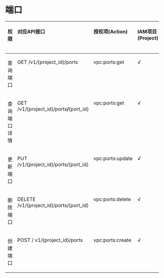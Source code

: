 # 端口<a name="vpc_permission_0004"></a>

<a name="table165141341536"></a>
<table><thead align="left"><tr id="row1060515405312"><th class="cellrowborder" valign="top" width="11.65%" id="mcps1.1.6.1.1"><p id="p3808155143811"><a name="p3808155143811"></a><a name="p3808155143811"></a>权限</p>
</th>
<th class="cellrowborder" valign="top" width="31.53%" id="mcps1.1.6.1.2"><p id="p158081855113816"><a name="p158081855113816"></a><a name="p158081855113816"></a>对应API接口</p>
</th>
<th class="cellrowborder" valign="top" width="17.4%" id="mcps1.1.6.1.3"><p id="p580815563812"><a name="p580815563812"></a><a name="p580815563812"></a>授权项(Action)</p>
</th>
<th class="cellrowborder" valign="top" width="21.39%" id="mcps1.1.6.1.4"><p id="p5985736163016"><a name="p5985736163016"></a><a name="p5985736163016"></a>IAM项目(Project)</p>
</th>
<th class="cellrowborder" valign="top" width="18.029999999999998%" id="mcps1.1.6.1.5"><p id="p8985133619300"><a name="p8985133619300"></a><a name="p8985133619300"></a>企业项目(Enterprise Project)</p>
</th>
</tr>
</thead>
<tbody><tr id="row1260584195313"><td class="cellrowborder" valign="top" width="11.65%" headers="mcps1.1.6.1.1 "><p id="p15605144135314"><a name="p15605144135314"></a><a name="p15605144135314"></a>查询端口</p>
</td>
<td class="cellrowborder" valign="top" width="31.53%" headers="mcps1.1.6.1.2 "><p id="p176058485311"><a name="p176058485311"></a><a name="p176058485311"></a>GET /v1/{project_id}/ports</p>
</td>
<td class="cellrowborder" valign="top" width="17.4%" headers="mcps1.1.6.1.3 "><p id="p206058414532"><a name="p206058414532"></a><a name="p206058414532"></a>vpc:ports:get</p>
</td>
<td class="cellrowborder" valign="top" width="21.39%" headers="mcps1.1.6.1.4 "><p id="p15756115919276"><a name="p15756115919276"></a><a name="p15756115919276"></a>√</p>
</td>
<td class="cellrowborder" valign="top" width="18.029999999999998%" headers="mcps1.1.6.1.5 "><p id="p193691154133112"><a name="p193691154133112"></a><a name="p193691154133112"></a>√</p>
</td>
</tr>
<tr id="row260518425310"><td class="cellrowborder" valign="top" width="11.65%" headers="mcps1.1.6.1.1 "><p id="p1060513425310"><a name="p1060513425310"></a><a name="p1060513425310"></a>查询端口详情</p>
</td>
<td class="cellrowborder" valign="top" width="31.53%" headers="mcps1.1.6.1.2 "><p id="p76051344536"><a name="p76051344536"></a><a name="p76051344536"></a>GET /v1/{project_id}/ports<strong id="b72361288312"><a name="b72361288312"></a><a name="b72361288312"></a>/</strong>{port_id}</p>
</td>
<td class="cellrowborder" valign="top" width="17.4%" headers="mcps1.1.6.1.3 "><p id="p1060514125318"><a name="p1060514125318"></a><a name="p1060514125318"></a>vpc:ports:get</p>
</td>
<td class="cellrowborder" valign="top" width="21.39%" headers="mcps1.1.6.1.4 "><p id="p1475655902719"><a name="p1475655902719"></a><a name="p1475655902719"></a>√</p>
</td>
<td class="cellrowborder" valign="top" width="18.029999999999998%" headers="mcps1.1.6.1.5 "><p id="p153706545313"><a name="p153706545313"></a><a name="p153706545313"></a>√</p>
</td>
</tr>
<tr id="row1560612416538"><td class="cellrowborder" valign="top" width="11.65%" headers="mcps1.1.6.1.1 "><p id="p176062475310"><a name="p176062475310"></a><a name="p176062475310"></a>更新端口</p>
</td>
<td class="cellrowborder" valign="top" width="31.53%" headers="mcps1.1.6.1.2 "><p id="p3606045534"><a name="p3606045534"></a><a name="p3606045534"></a>PUT /v1/{project_id}/ports/{port_id}</p>
</td>
<td class="cellrowborder" valign="top" width="17.4%" headers="mcps1.1.6.1.3 "><p id="p1606154165312"><a name="p1606154165312"></a><a name="p1606154165312"></a>vpc:ports:update</p>
</td>
<td class="cellrowborder" valign="top" width="21.39%" headers="mcps1.1.6.1.4 "><p id="p167561459142711"><a name="p167561459142711"></a><a name="p167561459142711"></a>√</p>
</td>
<td class="cellrowborder" valign="top" width="18.029999999999998%" headers="mcps1.1.6.1.5 "><p id="p1370175418319"><a name="p1370175418319"></a><a name="p1370175418319"></a>√</p>
</td>
</tr>
<tr id="row126061241530"><td class="cellrowborder" valign="top" width="11.65%" headers="mcps1.1.6.1.1 "><p id="p1760674135315"><a name="p1760674135315"></a><a name="p1760674135315"></a>删除端口</p>
</td>
<td class="cellrowborder" valign="top" width="31.53%" headers="mcps1.1.6.1.2 "><p id="p66061846533"><a name="p66061846533"></a><a name="p66061846533"></a>DELETE /v1/{project_id}/ports/{port_id}</p>
</td>
<td class="cellrowborder" valign="top" width="17.4%" headers="mcps1.1.6.1.3 "><p id="p86062411533"><a name="p86062411533"></a><a name="p86062411533"></a>vpc:ports:delete</p>
</td>
<td class="cellrowborder" valign="top" width="21.39%" headers="mcps1.1.6.1.4 "><p id="p9757145912271"><a name="p9757145912271"></a><a name="p9757145912271"></a>√</p>
</td>
<td class="cellrowborder" valign="top" width="18.029999999999998%" headers="mcps1.1.6.1.5 "><p id="p19370155411318"><a name="p19370155411318"></a><a name="p19370155411318"></a>√</p>
</td>
</tr>
<tr id="row16606164125318"><td class="cellrowborder" valign="top" width="11.65%" headers="mcps1.1.6.1.1 "><p id="p860617414533"><a name="p860617414533"></a><a name="p860617414533"></a>创建端口</p>
</td>
<td class="cellrowborder" valign="top" width="31.53%" headers="mcps1.1.6.1.2 "><p id="p8606174115313"><a name="p8606174115313"></a><a name="p8606174115313"></a>POST / v1/{project_id}/ports</p>
</td>
<td class="cellrowborder" valign="top" width="17.4%" headers="mcps1.1.6.1.3 "><p id="p13606154135312"><a name="p13606154135312"></a><a name="p13606154135312"></a>vpc:ports:create</p>
</td>
<td class="cellrowborder" valign="top" width="21.39%" headers="mcps1.1.6.1.4 "><p id="p187577594276"><a name="p187577594276"></a><a name="p187577594276"></a>√</p>
</td>
<td class="cellrowborder" valign="top" width="18.029999999999998%" headers="mcps1.1.6.1.5 "><p id="p10370105493116"><a name="p10370105493116"></a><a name="p10370105493116"></a>√</p>
</td>
</tr>
</tbody>
</table>

